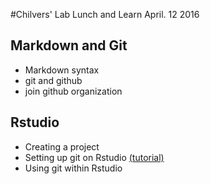 #Chilvers' Lab Lunch and Learn
April. 12 2016

## Markdown and Git
- Markdown syntax
- git and github
- join github organization

## Rstudio
- Creating a project
- Setting up git on Rstudio [(tutorial)](https://support.rstudio.com/hc/en-us/articles/200532077-Version-Control-with-Git-and-SVN)
- Using git within Rstudio
